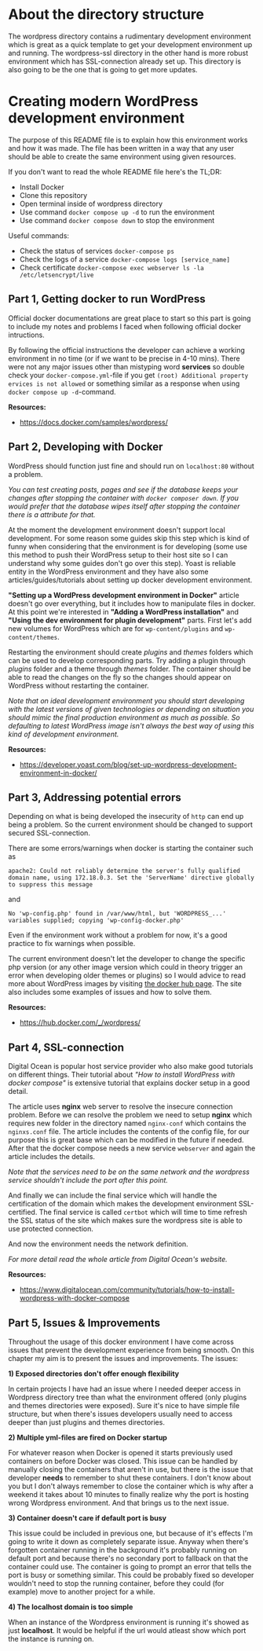 # About the directory structure

The wordpress directory contains a rudimentary development environment which is great as a quick template to get your development environment up and running. The wordpress-ssl directory in the other hand is more robust environment which has SSL-connection already set up. This directory is also going to be the one that is going to get more updates.

# Creating modern WordPress development environment

The purpose of this README file is to explain how this environment works and how it was made. The file has been written in a way that any user should be able to create the same environment using given resources.

If you don't want to read the whole README file here's the TL;DR:
  - Install Docker
  - Clone this repository
  - Open terminal inside of wordpress directory
  - Use command `docker compose up -d` to run the environment
  - Use command `docker compose down` to stop the environment

Useful commands:
  - Check the status of services `docker-compose ps`
  - Check the logs of a service `docker-compose logs [service_name]`
  - Check certificate `docker-compose exec webserver ls -la /etc/letsencrypt/live`

## Part 1, Getting docker to run WordPress

Official docker documentations are great place to start so this part is going to include my notes and problems I faced when following official docker intructions.

By following the official instructions the developer can achieve a working environment in no time (or if we want to be precise in 4-10 mins). There were not any major issues other than mistyping word **services** so double check your `docker-compose.yml`-file if you get `(root) Additional property ervices is not allowed` or something similar as a response when using `docker compose up -d`-command.

**Resources:**
  - https://docs.docker.com/samples/wordpress/

## Part 2, Developing with Docker

WordPress should function just fine and should run on `localhost:80` without a problem. 

*You can test creating posts, pages and see if the database keeps your changes after stopping the container with `docker composer down`. If you would prefer that the database wipes itself after stopping the container there is a attribute for that.*

At the moment the development environment doesn't support local development. For some reason some guides skip this step which is kind of funny when considering that the environment is for developing (some use this method to push their WordPress setup to their host site so I can understand why some guides don't go over this step). Yoast is reliable entity in the WordPress environment and they have also some articles/guides/tutorials about setting up docker development environment.

**"Setting up a WordPress development environment in Docker"** article doesn't go over everything, but it includes how to manipulate files in docker. At this point we're interested in **"Adding a WordPress installation"** and **"Using the dev environment for plugin development"** parts. First let's add new volumes for WordPress which are for `wp-content/plugins` and `wp-content/themes`.

Restarting the environment should create *plugins* and *themes* folders which can be used to develop corresponding parts. Try adding a plugin through *plugins* folder and a theme through *themes* folder. The container should be able to read the changes on the fly so the changes should appear on WordPress without restarting the container.

*Note that on ideal development environment you should start developing with the latest versions of given technologies or depending on situation you should mimic the final production environment as much as possible. So defaulting to latest WordPress image isn't always the best way of using this kind of development environment.*

**Resources:**
  - https://developer.yoast.com/blog/set-up-wordpress-development-environment-in-docker/

## Part 3, Addressing potential errors

Depending on what is being developed the insecurity of `http` can end up being a problem. So the current environment should be changed to support secured SSL-connection.

There are some errors/warnings when docker is starting the container such as 
```
apache2: Could not reliably determine the server's fully qualified domain name, using 172.18.0.3. Set the 'ServerName' directive globally to suppress this message
``` 
and 
```
No 'wp-config.php' found in /var/www/html, but 'WORDPRESS_...' variables supplied; copying 'wp-config-docker.php'
```
Even if the environment work without a problem for now, it's a good practice to fix warnings when possible.

The current environment doesn't let the developer to change the specific php version (or any other image version which could in theory trigger an error when developing older themes or plugins) so I would advice to read more about WordPress images by visiting [the docker hub page](https://hub.docker.com/_/wordpress/). The site also includes some examples of issues and how to solve them.

**Resources:**
  - https://hub.docker.com/_/wordpress/

## Part 4, SSL-connection

Digital Ocean is popular host service provider who also make good tutorials on different things. Their tutorial about *"How to install WordPress with docker compose"* is extensive tutorial that explains docker setup in a good detail.

The article uses **nginx** web server to resolve the insecure connection problem. Before we can resolve the problem we need to setup **nginx** which requires new folder in the directory named `nginx-conf` which contains the `nginxs.conf` file. The article includes the contents of the config file, for our purpose this is great base which can be modified in the future if needed. After that the docker compose needs a new service `webserver` and again the article includes the details.

*Note that the services need to be on the same network and the wordpress service shouldn't include the port after this point.*

And finally we can include the final service which will handle the certification of the domain which makes the development environment SSL-certified. The final service is called `certbot` which will time to time refresh the SSL status of the site which makes sure the wordpress site is able to use protected connection.

And now the environment needs the network definition.

*For more detail read the whole article from Digital Ocean's website.*

**Resources:**
 - https://www.digitalocean.com/community/tutorials/how-to-install-wordpress-with-docker-compose

## Part 5, Issues & Improvements

Throughout the usage of this docker environment I have come across issues that prevent the development experience from being smooth. On this chapter my aim is to present the issues and improvements. The issues:

**1) Exposed directories don't offer enough flexibility**

In certain projects I have had an issue where I needed deeper access in Wordpress directory tree than what the environment offered (only plugins and themes directories were exposed). Sure it's nice to have simple file structure, but when there's issues developers usually need to access deeper than just plugins and themes directories.

**2) Multiple yml-files are fired on Docker startup**

For whatever reason when Docker is opened it starts previously used containers on before Docker was closed. This issue can be handled by manually closing the containers that aren't in use, but there is the issue that developer **needs** to remember to shut these containers. I don't know about you but I don't always remember to close the container which is why after a weekend it takes about 10 minutes to finally realize why the port is hosting wrong Wordpress environment. And that brings us to the next issue.

**3) Container doesn't care if default port is busy**

This issue could be included in previous one, but because of it's effects I'm going to write it down as completely separate issue. Anyway when there's forgotten container running in the background it's probably running on default port and because there's no secondary port to fallback on that the container could use. The container is going to prompt an error that tells the port is busy or something similar. This could be probably fixed so developer wouldn't need to stop the running container, before they could (for example) move to another project for a while.

**4) The localhost domain is too simple**

When an instance of the Wordpress environment is running it's showed as just **localhost**. It would be helpful if the url would atleast show which port the instance is running on.